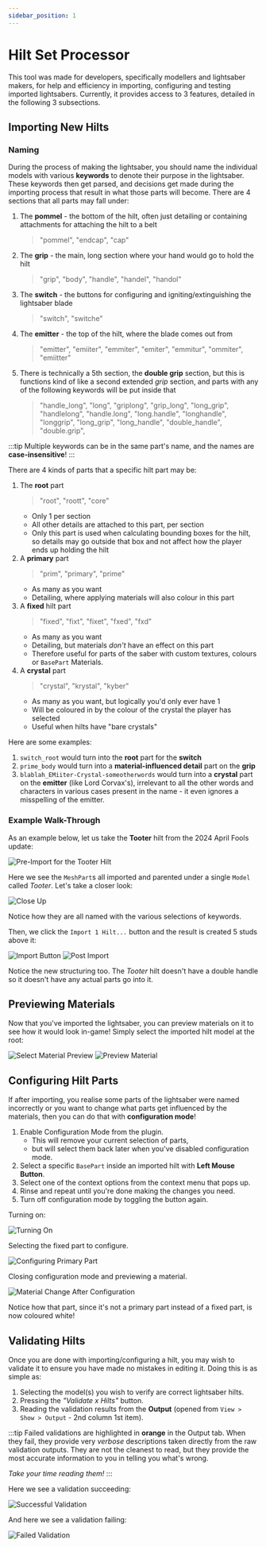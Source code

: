 ```yaml
---
sidebar_position: 1
---
```


# Hilt Set Processor
This tool was made for developers, specifically modellers and lightsaber makers, for help and efficiency in importing, configuring and testing imported lightsabers.
Currently, it provides access to 3 features, detailed in the following 3 subsections.

## Importing New Hilts
### Naming
During the process of making the lightsaber, you should name the individual models with various **keywords** to denote their purpose in the lightsaber.
These keywords then get parsed, and decisions get made during the importing process that result in what those parts will become.
There are 4 sections that all parts may fall under:
1. The **pommel** - the bottom of the hilt, often just detailing or containing attachments for attaching the hilt to a belt
	> "pommel", "endcap", "cap"
2. The **grip** - the main, long section where your hand would go to hold the hilt
	> "grip", "body", "handle", "handel", "handol"
3. The **switch** - the buttons for configuring and igniting/extinguishing the lightsaber blade
	> "switch", "switche"
4. The **emitter** - the top of the hilt, where the blade comes out from
	> "emitter", "emiiter", "emmiter", "emiter", "emmitur", "ommiter", "emiitter"
5. There is technically a 5th section, the **double grip** section, but this is functions kind of like a second extended _grip_ section, and parts with any of the following keywords will be put inside that
	> "handle_long", "long", "griplong", "grip_long", "long_grip", "handlelong", "handle.long", "long.handle", "longhandle", "longgrip", "long_grip", "long_handle", "double_handle", "double.grip",

:::tip
Multiple keywords can be in the same part's name, and the names are **case-insensitive**!
:::

There are 4 kinds of parts that a specific hilt part may be:
1. The **root** part
	> "root", "roott", "core"
	- Only 1 per section
	- All other details are attached to this part, per section
	- Only this part is used when calculating bounding boxes for the hilt, so details may go outside that box and not affect how the player ends up holding the hilt
2. A **primary** part
	> "prim", "primary", "prime"
	- As many as you want
	- Detailing, where applying materials will also colour in this part
3. A **fixed** hilt part
	> "fixed", "fixt", "fixet", "fxed", "fxd"
	- As many as you want
	- Detailing, but materials _don't_ have an effect on this part
	- Therefore useful for parts of the saber with custom textures, colours or `BasePart` Materials.
4. A **crystal** part
	> "crystal", "krystal", "kyber"
	- As many as you want, but logically you'd only ever have 1
	- Will be coloured in by the colour of the crystal the player has selected
	- Useful when hilts have "bare crystals"

Here are some examples:
1. `switch_root` would turn into the **root** part for the **switch**
2. `prime_body` would turn into a **material-influenced detail** part on the **grip**
3. `blablah_EMiiter-Crystal-someotherwords` would turn into a **crystal** part on the **emitter** (like Lord Corvax's), irrelevant to all the other words and characters in various cases present in the name - it even ignores a misspelling of the emitter.

### Example Walk-Through
As an example below, let us take the **Tooter** hilt from the 2024 April Fools update:

![Pre-Import for the Tooter Hilt](./hsp/pre_import.png)

Here we see the `MeshPart`s all imported and parented under a single `Model` called _Tooter_.
Let's take a closer look:

![Close Up](./hsp/pre_import_explorer_close.png)

Notice how they are all named with the various selections of keywords.

Then, we click the `Import 1 Hilt...` button and the result is created 5 studs above it:

![Import Button](./hsp/import_button.png)
![Post Import](./hsp/post_import.png)

Notice the new structuring too.
The _Tooter_ hilt doesn't have a double handle so it doesn't have any actual parts go into it.

## Previewing Materials
Now that you've imported the lightsaber, you can preview materials on it to see how it would look in-game!
Simply select the imported hilt model at the root:

![Select Material Preview](./hsp/pre_preview.png)
![Preview Material](./hsp/post_preview.png)

## Configuring Hilt Parts
If after importing, you realise some parts of the lightsaber were named incorrectly or you want to change what parts get influenced by the materials, then you can do that with **configuration mode**!

1. Enable Configuration Mode from the plugin.
	- This will remove your current selection of parts,
	- but will select them back later when you've disabled configuration mode.
2. Select a specific `BasePart` inside an imported hilt with **Left Mouse Button**.
3. Select one of the context options from the context menu that pops up.
4. Rinse and repeat until you're done making the changes you need.
5. Turn off configuration mode by toggling the button again.

Turning on:

![Turning On](./hsp/config_mode_on.png)

Selecting the fixed part to configure.

![Configuring Primary Part](./hsp/config_mode_prim_part.png)

Closing configuration mode and previewing a material.

![Material Change After Configuration](./hsp/post_config_mode.png)

Notice how that part, since it's not a primary part instead of a fixed part, is now coloured white!

## Validating Hilts
Once you are done with importing/configuring a hilt, you may wish to validate it to ensure you have made no mistakes in editing it.
Doing this is as simple as:
1. Selecting the model(s) you wish to verify are correct lightsaber hilts.
2. Pressing the _"Validate x Hilts"_ button.
3. Reading the validation results from the **Output** (opened from `View > Show > Output` - 2nd column 1st item).

:::tip
Failed validations are highlighted in **orange** in the Output tab.
When they fail, they provide very _verbose_ descriptions taken directly from the raw validation outputs.
They are not the cleanest to read, but they provide the most accurate information to you in telling you what's wrong.

_Take your time reading them!_
:::

Here we see a validation succeeding:

![Successful Validation](./hsp/validation_success.png)

And here we see a validation failing:

![Failed Validation](./hsp/validation_fail.png)
